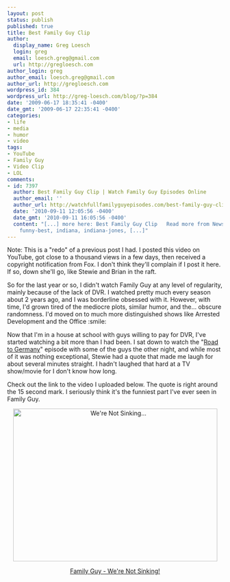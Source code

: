 ```yaml
---
layout: post
status: publish
published: true
title: Best Family Guy Clip
author:
  display_name: Greg Loesch
  login: greg
  email: loesch.greg@gmail.com
  url: http://gregloesch.com
author_login: greg
author_email: loesch.greg@gmail.com
author_url: http://gregloesch.com
wordpress_id: 384
wordpress_url: http://greg-loesch.com/blog/?p=384
date: '2009-06-17 18:35:41 -0400'
date_gmt: '2009-06-17 22:35:41 -0400'
categories:
- life
- media
- humor
- video
tags:
- YouTube
- Family Guy
- Video Clip
- LOL
comments:
- id: 7397
  author: Best Family Guy Clip | Watch Family Guy Episodes Online
  author_email: ''
  author_url: http://watchfullfamilyguyepisodes.com/best-family-guy-clip/
  date: '2010-09-11 12:05:56 -0400'
  date_gmt: '2010-09-11 16:05:56 -0400'
  content: "[...] more here: Best Family Guy Clip   Read more from News and Stuff
    funny-best, indiana, indiana-jones, [...]"
---
```

<p style="text-align: left;">Note: This is a "redo" of a previous post I had. I posted this video on YouTube, got close to a thousand views in a few days, then received a copyright notification from Fox. I don't think they'll complain if I post it here. If so, down she'll go, like Stewie and Brian in the raft.</p>
<p style="text-align: left;">So for the last year or so, I didn't watch Family Guy at any level of regularity, mainly because of the lack of DVR. I watched pretty much every season about 2 years ago, and I was borderline obsessed with it. However, with time, I'd grown tired of the mediocre plots, similar humor, and the... obscure randomness. I'd moved on to much more distinguished shows like Arrested Development and the Office :smile:</p>
<p style="text-align: left;">Now that I'm in a house at school with guys willing to pay for DVR, I've started watching a bit more than I had been. I sat down to watch the "<a href="http://www.hulu.com/watch/39782/family-guy-road-to-germany" target="_blank">Road to Germany</a>" episode with some of the guys the other night, and while most of it was nothing exceptional, Stewie had a quote that made me laugh for about several minutes straight. I hadn't laughed that hard at a TV show/movie for I don't know how long.</p>
<p style="text-align: left;">Check out the link to the video I uploaded below. The quote is right around the 15 second mark. I seriously think it's the funniest part I've ever seen in Family Guy.</p>
<p style="text-align: center;"><a class="tt-flickr tt-flickr-Medium" title="We're Not Sinking..." href="http://greg-loesch.com/blog/flickr/photo/3636310287/were-not-sinking.html"><img class="aligncenter" src="http://farm4.static.flickr.com/3373/3636310287_d7db7a5cd5.jpg" alt="We're Not Sinking..." width="477" height="356" /></a><a title="Family Guy - We're not sinking..." href="http://greg-loesch.com/blog/pics/2009/06/FamilyGuyCrashing.mov"></a></p>
<p style="text-align: center;"><a title="Family Guy - We're not sinking..." href="http://greg-loesch.com/blog/pics/2009/06/FamilyGuyCrashing.mov">Family Guy - We're Not Sinking!</a></p>
